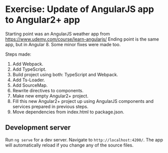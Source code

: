 # Exercise: Update of AngularJS app to Angular2+ app

Starting point was an AngularJS weather app from https://www.udemy.com/course/learn-angularjs/
Ending point is the same app, but in Angular 8. Some minor fixes were made too.

Steps made:
1) Add Webpack.
2) Add TypeScript.
3) Build project using both: TypeScript and Webpack.
4) Add Ts-Loader.
5) Add SourceMap.
6) Rewrite directives to components.
7) Make new empty Angular2+ project.
8) Fill this new Angular2+ project up using AngularJS components and services prepared in previous steps.
9) Move dependencies from index.html to package.json.

## Development server
Run `ng serve` for a dev server. Navigate to `http://localhost:4200/`. The app will automatically reload if you change any of the source files.
